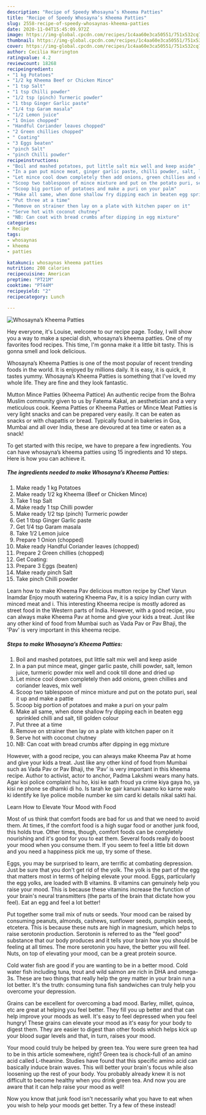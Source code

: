 ```yaml
---
description: "Recipe of Speedy Whosayna’s Kheema Patties"
title: "Recipe of Speedy Whosayna’s Kheema Patties"
slug: 2558-recipe-of-speedy-whosaynas-kheema-patties
date: 2020-11-04T15:45:09.972Z
image: https://img-global.cpcdn.com/recipes/1c4aa60e3ca50551/751x532cq70/whosaynas-kheema-patties-recipe-main-photo.jpg
thumbnail: https://img-global.cpcdn.com/recipes/1c4aa60e3ca50551/751x532cq70/whosaynas-kheema-patties-recipe-main-photo.jpg
cover: https://img-global.cpcdn.com/recipes/1c4aa60e3ca50551/751x532cq70/whosaynas-kheema-patties-recipe-main-photo.jpg
author: Cecilia Harrington
ratingvalue: 4.2
reviewcount: 18268
recipeingredient:
- "1 kg Potatoes"
- "1/2 kg Kheema Beef or Chicken Mince"
- "1 tsp Salt"
- "1 tsp Chilli powder"
- "1/2 tsp (pinch) Turmeric powder"
- "1 tbsp Ginger Garlic paste"
- "1/4 tsp Garam masala"
- "1/2 Lemon juice"
- "1 Onion chopped"
- "Handful Coriander leaves chopped"
- "2 Green chillies chopped"
- " Coating"
- "3 Eggs beaten"
- "pinch Salt"
- "pinch Chilli powder"
recipeinstructions:
- "Boil and mashed potatoes, put little salt mix well and keep aside"
- "In a pan put mince meat, ginger garlic paste, chilli powder, salt, lemon juice, turmeric powder mix well and cook till done and dried up"
- "Let mince cool down completely then add onions, green chillies and coriander leaves, mix well"
- "Scoop two tablespoon of mince mixture and put on the potato puri, seal it up and make a pattie"
- "Scoop big portion of potatoes and make a puri on your palm"
- "Make all same, when done shallow fry dipping each in beaten egg sprinkled chilli and salt, till golden colour"
- "Put three at a time"
- "Remove on strainer then lay on a plate with kitchen paper on it"
- "Serve hot with coconut chutney"
- "NB: Can coat with bread crumbs after dipping in egg mixture"
categories:
- Recipe
tags:
- whosaynas
- kheema
- patties

katakunci: whosaynas kheema patties 
nutrition: 208 calories
recipecuisine: American
preptime: "PT21M"
cooktime: "PT44M"
recipeyield: "2"
recipecategory: Lunch

---
```



![Whosayna’s Kheema Patties](https://img-global.cpcdn.com/recipes/1c4aa60e3ca50551/751x532cq70/whosaynas-kheema-patties-recipe-main-photo.jpg)

Hey everyone, it's Louise, welcome to our recipe page. Today, I will show you a way to make a special dish, whosayna’s kheema patties. One of my favorites food recipes. This time, I'm gonna make it a little bit tasty. This is gonna smell and look delicious.

Whosayna’s Kheema Patties is one of the most popular of recent trending foods in the world. It is enjoyed by millions daily. It is easy, it is quick, it tastes yummy. Whosayna’s Kheema Patties is something that I've loved my whole life. They are fine and they look fantastic.

Mutton Mince Patties (Kheema Pattice) An authentic recipe from the Bohra Muslim community given to us by Fatema Kakal, an aesthetician and a very meticulous cook. Keema Patties or Kheema Patties or Mince Meat Patties is very light snacks and can be prepared very easily. It can be eaten as snacks or with chapattis or bread. Typically found in bakeries in Goa, Mumbai and all over India, these are devoured at tea time or eaten as a snack!


To get started with this recipe, we have to prepare a few ingredients. You can have whosayna’s kheema patties using 15 ingredients and 10 steps. Here is how you can achieve it.

<!--inarticleads1-->

##### The ingredients needed to make Whosayna’s Kheema Patties:

1. Make ready 1 kg Potatoes
1. Make ready 1/2 kg Kheema (Beef or Chicken Mince)
1. Take 1 tsp Salt
1. Make ready 1 tsp Chilli powder
1. Make ready 1/2 tsp (pinch) Turmeric powder
1. Get 1 tbsp Ginger Garlic paste
1. Get 1/4 tsp Garam masala
1. Take 1/2 Lemon juice
1. Prepare 1 Onion (chopped)
1. Make ready Handful Coriander leaves (chopped)
1. Prepare 2 Green chillies (chopped)
1. Get  Coating:
1. Prepare 3 Eggs (beaten)
1. Make ready pinch Salt
1. Take pinch Chilli powder


Learn how to make Kheema Pav delicious mutton recipe by Chef Varun Inamdar Enjoy mouth watering Kheema Pav, it is a spicy Indian curry with minced meat and i. This interesting Kheema recipe is mostly adored as street food in the Western parts of India. However, with a good recipe, you can always make Kheema Pav at home and give your kids a treat. Just like any other kind of food from Mumbai such as Vada Pav or Pav Bhaji, the &#39;Pav&#39; is very important in this kheema recipe. 

<!--inarticleads2-->

##### Steps to make Whosayna’s Kheema Patties:

1. Boil and mashed potatoes, put little salt mix well and keep aside
1. In a pan put mince meat, ginger garlic paste, chilli powder, salt, lemon juice, turmeric powder mix well and cook till done and dried up
1. Let mince cool down completely then add onions, green chillies and coriander leaves, mix well
1. Scoop two tablespoon of mince mixture and put on the potato puri, seal it up and make a pattie
1. Scoop big portion of potatoes and make a puri on your palm
1. Make all same, when done shallow fry dipping each in beaten egg sprinkled chilli and salt, till golden colour
1. Put three at a time
1. Remove on strainer then lay on a plate with kitchen paper on it
1. Serve hot with coconut chutney
1. NB: Can coat with bread crumbs after dipping in egg mixture


However, with a good recipe, you can always make Kheema Pav at home and give your kids a treat. Just like any other kind of food from Mumbai such as Vada Pav or Pav Bhaji, the &#39;Pav&#39; is very important in this kheema recipe. Author to activist, actor to anchor, Padma Lakshmi wears many hats. Agar koi police complaint hui ho, kisi ke sath froud ya crime kiya gaya ho, ya kisi ne phone se dhamki di ho. Is tarah ke gair kanuni kaamo ko karne walo ki identify ke liye police mobile number ke sim card ki details nikal sakti hai. 

Learn How to Elevate Your Mood with Food


Most of us think that comfort foods are bad for us and that we need to avoid them. At times, if the comfort food is a high sugar food or another junk food, this holds true. Other times, though, comfort foods can be completely nourishing and it's good for you to eat them. Several foods really do boost your mood when you consume them. If you seem to feel a little bit down and you need a happiness pick me up, try some of these.

Eggs, you may be surprised to learn, are terrific at combating depression. Just be sure that you don't get rid of the yolk. The yolk is the part of the egg that matters most in terms of helping elevate your mood. Eggs, particularly the egg yolks, are loaded with B vitamins. B vitamins can genuinely help you raise your mood. This is because these vitamins increase the function of your brain's neural transmitters (the parts of the brain that dictate how you feel). Eat an egg and feel a lot better!

Put together some trail mix of nuts or seeds. Your mood can be raised by consuming peanuts, almonds, cashews, sunflower seeds, pumpkin seeds, etcetera. This is because these nuts are high in magnesium, which helps to raise serotonin production. Serotonin is referred to as the "feel good" substance that our body produces and it tells your brain how you should be feeling at all times. The more serotonin you have, the better you will feel. Nuts, on top of elevating your mood, can be a great protein source.

Cold water fish are good if you are wanting to be in a better mood. Cold water fish including tuna, trout and wild salmon are rich in DHA and omega-3s. These are two things that really help the grey matter in your brain run a lot better. It's the truth: consuming tuna fish sandwiches can truly help you overcome your depression. 

Grains can be excellent for overcoming a bad mood. Barley, millet, quinoa, etc are great at helping you feel better. They fill you up better and that can help improve your moods as well. It's easy to feel depressed when you feel hungry! These grains can elevate your mood as it's easy for your body to digest them. They are easier to digest than other foods which helps kick up your blood sugar levels and that, in turn, raises your mood.

Your mood could truly be helped by green tea. You were sure green tea had to be in this article somewhere, right? Green tea is chock-full of an amino acid called L-theanine. Studies have found that this specific amino acid can basically induce brain waves. This will better your brain's focus while also loosening up the rest of your body. You probably already knew it is not difficult to become healthy when you drink green tea. And now you are aware that it can help raise your mood as well!

Now you know that junk food isn't necessarily what you have to eat when you wish to help your moods get better. Try a few of these instead!

